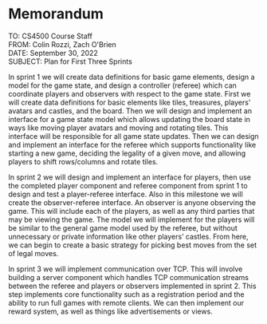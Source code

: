 # Memorandum

TO: CS4500 Course Staff  
FROM: Colin Rozzi, Zach O'Brien  
DATE: September 30, 2022  
SUBJECT: Plan for First Three Sprints  

In sprint 1 we will create data definitions for basic game elements, design a model for the game state, and design a controller (referee) which can coordinate players and observers with respect to the game state. First we will create data definitions for basic elements like tiles, treasures, players’ avatars and castles, and the board. Then we will design and implement an interface for a game state model which allows updating the board state in ways like moving player avatars and moving and rotating tiles. This interface will be responsible for all game state updates. Then we can design and implement an interface for the referee which supports functionality like starting a new game, deciding the legality of a given move, and allowing players to shift rows/columns and rotate tiles.

In sprint 2 we will design and implement an interface for players, then use the completed player component and referee component from sprint 1 to design and test a player-referee interface. Also in this milestone we will create the observer-referee interface. An observer is anyone observing the game. This will include each of the players, as well as any third parties that may be viewing the game. The model we will implement for the players will be similar to the general game model used by the referee, but without unnecessary or private information like other players’ castles. From here, we can begin to create a basic strategy for picking best moves from the set of legal moves.

In sprint 3 we will implement communication over TCP. This will involve building a server component which handles TCP communication streams between the referee and players or observers implemented in sprint 2. This step implements core functionality such as a registration period and the ability to run full games with remote clients. We can then implement our reward system, as well as things like advertisements or views.
